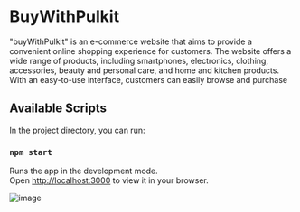 # BuyWithPulkit

"buyWithPulkit" is an e-commerce website that aims to provide a convenient online shopping experience for customers. The website offers a wide range of products, including smartphones, electronics, clothing, accessories, beauty and personal care, and home and kitchen products. With an easy-to-use interface, customers can easily browse and purchase 

## Available Scripts

In the project directory, you can run:

### `npm start`

Runs the app in the development mode.\
Open [http://localhost:3000](http://localhost:3000) to view it in your browser.

![image](https://github.com/Pulkitxm/buyWithPulkit-react/assets/65671483/16d41fd7-46ac-47a8-9f43-d7a460aa969c)
